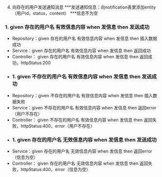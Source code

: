 4. 向存在的用户发送通知消息
***发送通知信息：向notification表里添加entity（用户id，status，content）
***信息不为空
### 1. given 存在的用户名 有效信息内容 when 发信息 then 发送成功
* Repository：given 存在的用户名 有效信息内容 when 发信息 then 插入数据成功
* Service：given 存在的用户名 有效信息内容 when 发信息 then 返回成功
* Controller： given 存在的用户名 有效信息内容 when 发信息 then 返回成功，httpStatus:200
* ### 1. given 不存在的用户名 有效信息内容 when 发信息 then 发送成功
* Repository：given 不存在的用户名 有效信息内容 when 发信息 then 插入数据失败
* Service：given 不存在的用户名 有效信息内容 when 发信息 then 返回error（用户不存在）
* Controller： given 不存在的用户名 有效信息内容 when 发信息 then 返回失败，httpStatus:400，error（用户不存在）
* ### 1. given 存在的用户名 无效信息内容 when 发信息 then 发送成功
* Service：given 存在的用户名 无效信息内容 when 发信息 then 返回error（信息为空）
* Controller： given 存在的用户名 无效信息内容 when 发信息 then 返回失败，httpStatus:400，error（信息为空）
